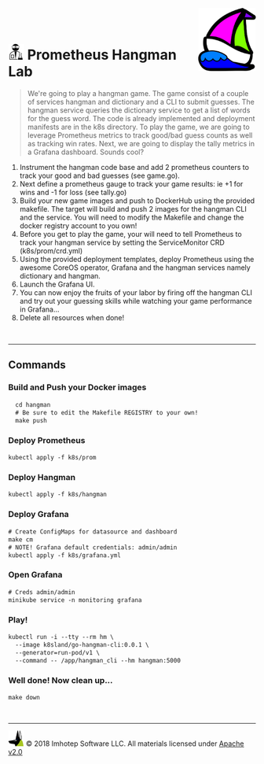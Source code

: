 <img src="../assets/k8sland.png" align="right" width="auto" height="128"/>

<br/>
<br/>


# <img src="../assets/lab.png" width="32" height="auto"/> Prometheus Hangman Lab

> We're going to play a hangman game. The game consist of a couple of
> services hangman and dictionary and a CLI to submit guesses. The hangman
> service queries the dictionary service to get a list of words for the guess
> word. The code is already implemented and deployment manifests are in the k8s
> directory. To play the game, we are going to leverage Prometheus metrics to
> track good/bad guess counts as well as tracking win rates. Next, we are going
> to display the tally metrics in a Grafana dashboard. Sounds cool?

1. Instrument the hangman code base and add 2 prometheus counters to track your
   good and bad guesses (see game.go).
2. Next define a prometheus gauge to track your game results:
   ie +1 for wins and -1 for loss (see tally.go)
3. Build your new game images and push to DockerHub using the provided makefile.
   The target will build and push 2 images for the hangman CLI and the service.
   You will need to modify the Makefile and change the docker registry account to
   you own!
4. Before you get to play the game, your will need to tell Prometheus to
   track your hangman service by setting the ServiceMonitor CRD (k8s/prom/crd.yml)
5. Using the provided deployment templates, deploy Prometheus using the awesome
   CoreOS operator, Grafana and the hangman services namely dictionary and hangman.
6. Launch the Grafana UI.
7. You can now enjoy the fruits of your labor by firing off the hangman CLI and
   try out your guessing skills while watching your game performance in Grafana...
8. Delete all resources when done!

<br/>

---
## Commands

### Build and Push your Docker images

```shell
  cd hangman
  # Be sure to edit the Makefile REGISTRY to your own!
  make push
```

### Deploy Prometheus

```shell
kubectl apply -f k8s/prom
```

### Deploy Hangman

```shell
kubectl apply -f k8s/hangman
```

### Deploy Grafana

```shell
# Create ConfigMaps for datasource and dashboard
make cm
# NOTE! Grafana default credentials: admin/admin
kubectl apply -f k8s/grafana.yml
```

### Open Grafana

  ```shell
  # Creds admin/admin
  minikube service -n monitoring grafana
  ```

### Play!

```shell
kubectl run -i --tty --rm hm \
  --image k8sland/go-hangman-cli:0.0.1 \
  --generator=run-pod/v1 \
  --command -- /app/hangman_cli --hm hangman:5000
```

### Well done! Now clean up...

```shell
make down
```

<br/>

---
<img src="../assets/imhotep_logo.png" width="32" height="auto"/> © 2018 Imhotep Software LLC.
All materials licensed under [Apache v2.0](http://www.apache.org/licenses/LICENSE-2.0)
